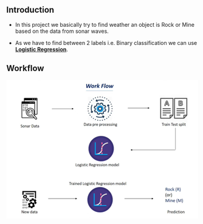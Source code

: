 ## **Introduction**

- In this project we basically try to find weather an object is Rock or Mine based on the data from sonar waves.

- As we have to find between 2 labels i.e. Binary classification we can use [**Logistic Regression**](../../Machine%20Learning%20Models/Logistic%20Regression.md).

## **Workflow**

![Workflow](./img/work-flow.png "Workflow")
